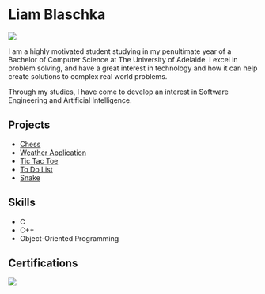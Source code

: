 # Liam Blaschka
<a href="https://www.linkedin.com/in/liam-blaschka-549110282/"><img src="https://img.shields.io/badge/-LinkedIn-0072b1?&style=for-the-badge&logo=linkedin&logoColor=white"/></a>

I am a highly motivated student studying in my penultimate year of a Bachelor of Computer Science at The University of Adelaide. I excel in problem solving, and have a great interest in technology and how it can help create solutions to complex real world problems.

Through my studies, I have come to develop an interest in Software Engineering and Artificial Intelligence.

## Projects
- <a href="https://github.com/liamblaschka/Chess">Chess</a>
- <a href="https://github.com/liamblaschka/Weather-Application">Weather Application</a>
- <a href="https://github.com/liamblaschka/Tic-Tac-Toe">Tic Tac Toe</a>
- <a href="https://github.com/liamblaschka/To-Do-List">To Do List</a>
- <a href="https://github.com/liamblaschka/Snake">Snake</a>

## Skills
- C
- C++
- Object-Oriented Programming

## Certifications
<div>
<a href="https://learn.microsoft.com/en-au/users/liamblaschka-6467/credentials/b33ccad408549495"><img src="https://img.shields.io/badge/-Microsoft_Certified:_Azure_AI_Fundamentals-0078D4?style=for-the-badge&logo=microsoft&logoColor=white"/></a>
</div>
